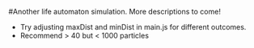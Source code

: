#Another life automaton simulation. More descriptions to come!
 - Try adjusting maxDist and minDist in main.js for different outcomes.
 - Recommend > 40 but < 1000 particles